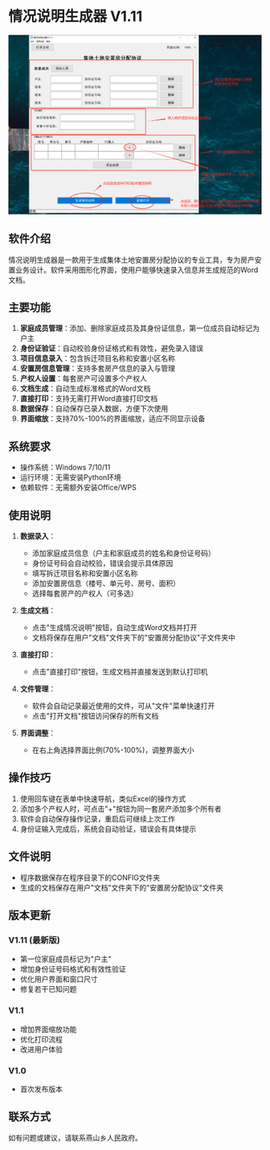 # 情况说明生成器 V1.11

![软件概览及说明](docs/images/1747572617402.jpg)

## 软件介绍

情况说明生成器是一款用于生成集体土地安置房分配协议的专业工具，专为房产安置业务设计。软件采用图形化界面，使用户能够快速录入信息并生成规范的Word文档。

## 主要功能

1. **家庭成员管理**：添加、删除家庭成员及其身份证信息，第一位成员自动标记为户主
2. **身份证验证**：自动校验身份证格式和有效性，避免录入错误
3. **项目信息录入**：包含拆迁项目名称和安置小区名称
4. **安置房信息管理**：支持多套房产信息的录入与管理
5. **产权人设置**：每套房产可设置多个产权人
6. **文档生成**：自动生成标准格式的Word文档
7. **直接打印**：支持无需打开Word直接打印文档
8. **数据保存**：自动保存已录入数据，方便下次使用
9. **界面缩放**：支持70%-100%的界面缩放，适应不同显示设备

## 系统要求

- 操作系统：Windows 7/10/11
- 运行环境：无需安装Python环境
- 依赖软件：无需额外安装Office/WPS

## 使用说明

1. **数据录入**：
   - 添加家庭成员信息（户主和家庭成员的姓名和身份证号码）
   - 身份证号码会自动校验，错误会提示具体原因
   - 填写拆迁项目名称和安置小区名称
   - 添加安置房信息（楼号、单元号、房号、面积）
   - 选择每套房产的产权人（可多选）

2. **生成文档**：
   - 点击"生成情况说明"按钮，自动生成Word文档并打开
   - 文档将保存在用户"文档"文件夹下的"安置房分配协议"子文件夹中

3. **直接打印**：
   - 点击"直接打印"按钮，生成文档并直接发送到默认打印机

4. **文件管理**：
   - 软件会自动记录最近使用的文件，可从"文件"菜单快速打开
   - 点击"打开文档"按钮访问保存的所有文档

5. **界面调整**：
   - 在右上角选择界面比例(70%-100%)，调整界面大小

## 操作技巧

1. 使用回车键在表单中快速导航，类似Excel的操作方式
2. 添加多个产权人时，可点击"+"按钮为同一套房产添加多个所有者
3. 软件会自动保存操作记录，重启后可继续上次工作
4. 身份证输入完成后，系统会自动验证，错误会有具体提示

## 文件说明

- 程序数据保存在程序目录下的CONFIG文件夹
- 生成的文档保存在用户"文档"文件夹下的"安置房分配协议"文件夹

## 版本更新

### V1.11 (最新版)
- 第一位家庭成员标记为"户主"
- 增加身份证号码格式和有效性验证
- 优化用户界面和窗口尺寸
- 修复若干已知问题

### V1.1
- 增加界面缩放功能
- 优化打印流程
- 改进用户体验

### V1.0
- 首次发布版本

## 联系方式

如有问题或建议，请联系燕山乡人民政府。
